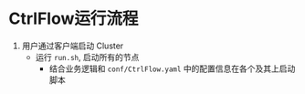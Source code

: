 # CtrlFlow运行流程
1. 用户通过客户端启动 Cluster 
   - 运行 `run.sh`, 启动所有的节点
     - 结合业务逻辑和 `conf/CtrlFlow.yaml` 中的配置信息在各个及其上启动脚本